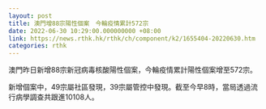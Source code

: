 ```yaml
---
layout: post
title: 澳門增88宗陽性個案　今輪疫情累計572宗
date: 2022-06-30 10:29:00.000000000 +08:00
link: https://news.rthk.hk/rthk/ch/component/k2/1655404-20220630.htm
categories: rthk
---
```


澳門昨日新增88宗新冠病毒核酸陽性個案，今輪疫情累計陽性個案增至572宗。

新增個案中，49宗屬社區發現，39宗屬管控中發現。截至今早8時，當局透過流行病學調查共跟進10108人。
